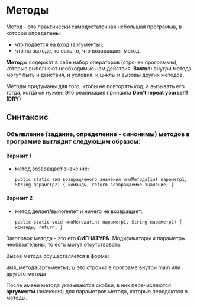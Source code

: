 # Методы

Метод - это практически самодостаточная небольшая программа, в которой определены:
- что подается еа вход (аргументы);
- что на выходе, то есть то, что возвращает метод.

**Методы** содержат в себе набор операторов (строчек программы), которые выполняют
необходимые нам действия.
**Важно:** внутри метода могут быть и действия, и условия, и циклы и вызовы других методов.

Методы придуманы для того, чтобы не повторять код, а вызывать его тогда, когда он нужен.
Это реализация принципа **Don't repeat yourself! (DRY)**

## Синтаксис

### Объявление (задание, определение - синонимы) методов в программе выглядит следующим образом:

#### Вариант 1 
- метод возвращает значение:

  `public static тип_возвращяемого_значения имяМетода(int параметр1, String параметр2) {
  команды;
  return возвращаемое значение;
  }`

#### Вариант 2 
- метод делает/выполняет и ничего не возвращает:

  `public static void имяМетода(int параметр1, String параметр2) {
  команды;
  return;
  }`

Заголовок метода - это его **СИГНАТУРА**.
Модификаторы и параметры необязательны, то есть могут отсутствовать.

Вызов метода осуществляется в форме:

имя_метода(аргументы); // это строчка в програме внутри main или другого метода

После имени метода указываются скобки, в них перечисляются **аргументы**
(значения) для параметров метода, которые передаются в методы.
